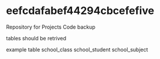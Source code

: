 # eefcdafabef44294cbcefefive
Repository for Projects Code backup


tables should  be retrived

example table
school_class
school_student
school_subject